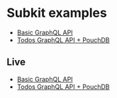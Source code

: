 # Subkit examples

* [Basic GraphQL API](basic-graphql-api/README.md)
* [Todos GraphQL API + PouchDB](todo-app-api/README.md)

## Live

* [Basic GraphQL API](https://pqdhwfzx.cloud.dropstack.run/graphql)
* [Todos GraphQL API + PouchDB](https://subkit-todos-api.cloud.dropstack.run/graphql)